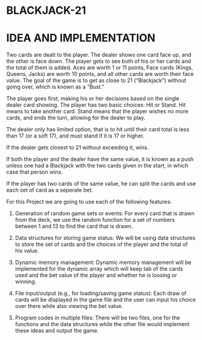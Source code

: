 # BLACKJACK-21 

# IDEA AND IMPLEMENTATION


Two cards are dealt to the player. The dealer shows one card face up, and the other is face down. The player gets to see both of his or her cards and the total of them is added. Aces are worth 1 or 11 points, Face cards (Kings, Queens, Jacks) are worth 10 points, and all other cards are worth their face value. The goal of the game is to get as close to 21 (“Blackjack”) without going over, which is known as a “Bust.” 

The player goes first, making his or her decisions based on the single dealer card showing. The player has two basic choices: Hit or Stand. Hit means to take another card. Stand means that the player wishes no more cards, and ends the turn, allowing for the dealer to play.

The dealer only has limited option, that is to hit until their card total is less than 17 (or a soft 17), and must stand if it is 17 or higher. 

If the dealer gets closest to 21 without exceeding it, wins.

If both the player and the dealer have the same value, it is known as a push unless one had a Blackjack with the two cards given in the start, in which case that person wins.

If the player has two cards of the same value, he can split the cards and use each set of card as a seperate bet.

For this Project we are going to use each of the following features:

1) Generation of random game sets or events:
	For every card that is drawn from the deck, we use the random function for a set of numbers between 1 and 13 to find the card that is drawn.

2) Data structures for storing game status:
	We will be using data structures to store the set of cards and the choices of the player and the total of his value.

3) Dynamic memory management:
	Dynamic memory management will be implemented for the dynamic array which will keep tab of the cards used and the bet value of the player and whether he is loosing or winning.
	
4) File input/output (e.g., for loading/saving game status):
	Each draw of cards will be displayed in the game file and the user can input his choice over there while also viewing the bet value.
	
5) Program codes in multiple files:
	There will be two files, one for the functions and the data structures while the other file would implement these ideas and output the game. 


